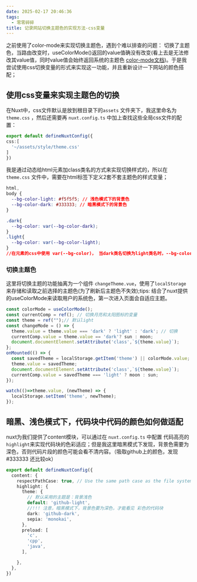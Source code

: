 ```yaml
---
date: 2025-02-17 20:46:36
tags:
  - 零零碎碎
title: 记录网站切换主题色的实现方法-css变量
---
```


之前使用了color-mode来实现切换主题色，遇到个难以排查的问题： 切换了主题色，当路由改变时，useColorMode()返回的value值确没有改变(看上去是无法修改其value值，同时value值会始终返回系统的主题色 [color-mode文档](https://color-mode.nuxtjs.org/#:~:text=value,not%20update%20it))。于是我尝试使用css切换变量的形式来实现这一功能，并且重新设计一下网站的颜色搭配；

## 使用css变量来实现主题色的切换
在Nuxt中，css文件默认是放到根目录下的`assets` 文件夹下，我这里命名为`theme.css` ，然后还需要再 `nuxt.config.ts` 中加上查找这些全局css文件的配置：

``` ts
export default defineNuxtConfig({
css:[
  '~/assets/style/theme.css'
]
})

```
我是通过动态给html元素加class类名的方式来实现切换样式的，所以在 `theme.css` 文件中，需要在html标签下定义2套不套主题色的样式变量；

``` css
html,
body {
  --bg-color-light: #f5f5f5; // 浅色模式下的背景色
  --bg-color-dark: #333333; // 暗黑模式下的背景色
}

.dark{
  --bg-color: var(--bg-color-dark);
}
.light{
  --bg-color: var(--bg-color-light);
}
//在元素的css中使用 var(--bg-color)， 当dark类名切换为light类名时，--bg-color对应的值会自动切换；
```

### 切换主题色
这里将切换主题的功能抽离为一个组件 `changeTheme.vue`，使用了`localStorage`来存储和读取之前选择的主题色(为了刷新后主题色不失效);tips: 结合了nuxt提供的useColorMode来读取用户的系统色，第一次进入页面会自适应主题。
``` ts
const colorMode = useColorMode();
const currentComp = ref(); // 切换月亮和太阳图标的变量
const theme = ref("");// 默认light
const changeMode = () => {
  theme.value = theme.value === 'dark' ? 'light' : 'dark'; // 切换
  currentComp.value = theme.value == 'dark'? sun : moon;
  document.documentElement.setAttribute('class',`${theme.value}`);
};
onMounted(() => {
  const savedTheme = localStorage.getItem('theme') || colorMode.value;
  theme.value = savedTheme;
  document.documentElement.setAttribute('class',`${theme.value}`);
  currentComp.value = savedTheme === 'light' ? moon : sun;
});

watch(()=>theme.value, (newTheme) => {
  localStorage.setItem('theme', newTheme);
});

```



## 暗黑、浅色模式下，代码块中代码的颜色如何做适配

nuxt为我们提供了content模块，可以通过在 `nuxt.config.ts` 中配置 代码高亮的 `highlight`来实现代码块的色彩适应；但是我这里暗黑模式下发现，背景色需要为深色，否则代码片段的颜色可能会看不清内容。（吸取github上的颜色，发现 #333333 还比较ok）

``` ts
export default defineNuxtConfig({
  content: {
    respectPathCase: true, // Use the same path case as the file system
    highlight: {
      theme: {
        // 默认采用的主题是：背景浅色
        default: 'github-light',
        //!!! 注意，暗黑模式下，背景色要为深色，才能看见 彩色的代码块
        dark: 'github-dark',
        sepia: 'monokai',
      },
      preload: [
        'c',
        'cpp',
        'java',
      ],

    },
  },
})

```